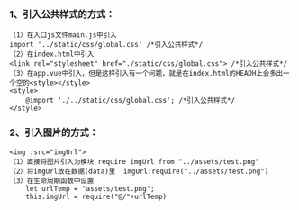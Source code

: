 ### 1、引入公共样式的方式：
    （1）在入口js文件main.js中引入
    import '../static/css/global.css' /*引入公共样式*/
    （2）在index.html中引入
    <link rel="stylesheet" href="./static/css/global.css"> /*引入公共样式*/
    （3）在app.vue中引入，但是这样引入有一个问题，就是在index.html的HEADH上会多出一个空的<style></style>
    <style>
        @import './../static/css/global.css'; /*引入公共样式*/
    </style>
### 2、引入图片的方式：
    <img :src="imgUrl">
    （1）直接将图片引入为模块 require imgUrl from "../assets/test.png"
    （2）将imgUrl放在数据(data)里  imgUrl:require("../assets/test.png")
    （3）在生命周期函数中设置 
        let urlTemp = "assets/test.png";
        this.imgUrl = require("@/"+urlTemp)




